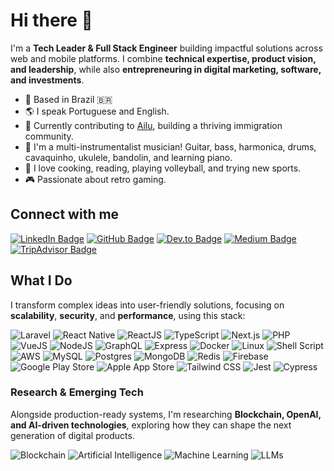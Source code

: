 # Hi there 👋

I'm a **Tech Leader & Full Stack Engineer** building impactful solutions across web and mobile platforms. I combine **technical expertise, product vision, and leadership**, while also **entrepreneuring in digital marketing, software, and investments**. 

- 📍 Based in Brazil 🇧🇷
- 🌎 I speak Portuguese and English.
- 💼 Currently contributing to [Ailu](https://ailu.com.br/home), building a thriving immigration community.
- 🎵 I'm a multi-instrumentalist musician! Guitar, bass, harmonica, drums, cavaquinho, ukulele, bandolin, and learning piano.
- 🏐 I love cooking, reading, playing volleyball, and trying new sports.
- 🎮 Passionate about retro gaming.

## Connect with me

[![LinkedIn Badge](https://img.shields.io/badge/-LinkedIn-blue?style=for-the-badge&logo=linkedin&logoColor=white&link=https://www.linkedin.com/in/guilhermealbert)](https://www.linkedin.com/in/guilhermealbert)
[![GitHub Badge](https://img.shields.io/badge/-GitHub-181717?style=for-the-badge&logo=github&logoColor=white&link=https://github.com/GuilhermeAlbert)](https://github.com/GuilhermeAlbert)
[![Dev.to Badge](https://img.shields.io/badge/-Dev.to-000000?style=for-the-badge&logo=dev.to&logoColor=white&link=https://dev.to/guilhermealbert)](https://dev.to/guilhermealbert)
[![Medium Badge](https://img.shields.io/badge/-Medium-12100E?style=for-the-badge&logo=medium&logoColor=white&link=https://medium.com/@guilhermealbert)](https://medium.com/@guilhermealbert)
[![TripAdvisor Badge](https://img.shields.io/badge/-TripAdvisor-34E0A1?style=for-the-badge&logo=tripadvisor&logoColor=white&link=https://www.tripadvisor.com.br/Profile/GuilhermeAlbert)](https://www.tripadvisor.com.br/Profile/GuilhermeAlbert)

## What I Do

I transform complex ideas into user-friendly solutions, focusing on **scalability**, **security**, and **performance**, using this stack:

![Laravel](https://img.shields.io/badge/Laravel-%23FF2D20.svg?style=flat&logo=laravel&logoColor=white)
![React Native](https://img.shields.io/badge/React_Native-%2361DAFB.svg?style=flat&logo=react&logoColor=black)
![ReactJS](https://img.shields.io/badge/ReactJS-%2361DAFB.svg?style=flat&logo=react&logoColor=black)
![TypeScript](https://img.shields.io/badge/TypeScript-%23007ACC.svg?style=flat&logo=typescript&logoColor=white)
![Next.js](https://img.shields.io/badge/Next.js-%23000000.svg?style=flat&logo=next.js&logoColor=white)
![PHP](https://img.shields.io/badge/PHP-%23777BB4.svg?style=flat&logo=php&logoColor=white)
![VueJS](https://img.shields.io/badge/VueJS-%234FC08D.svg?style=flat&logo=vue.js&logoColor=white)
![NodeJS](https://img.shields.io/badge/Node.js-%23339933.svg?style=flat&logo=node.js&logoColor=white)
![GraphQL](https://img.shields.io/badge/GraphQL-%23E10098.svg?style=flat&logo=graphql&logoColor=white)
![Express](https://img.shields.io/badge/Express-%23000000.svg?style=flat&logo=express&logoColor=white)
![Docker](https://img.shields.io/badge/Docker-%232496ED.svg?style=flat&logo=docker&logoColor=white)
![Linux](https://img.shields.io/badge/Linux-%23FCC624.svg?style=flat&logo=linux&logoColor=black)
![Shell Script](https://img.shields.io/badge/Shell_Script-%2312100E.svg?style=flat&logo=gnu-bash&logoColor=white)
![AWS](https://img.shields.io/badge/AWS-%23232F3E.svg?style=flat&logo=amazon-aws&logoColor=white)
![MySQL](https://img.shields.io/badge/MySQL-%234479A1.svg?style=flat&logo=mysql&logoColor=white)
![Postgres](https://img.shields.io/badge/Postgres-%234169E1.svg?style=flat&logo=postgresql&logoColor=white)
![MongoDB](https://img.shields.io/badge/MongoDB-%2347A248.svg?style=flat&logo=mongodb&logoColor=white)
![Redis](https://img.shields.io/badge/Redis-%23DC382D.svg?style=flat&logo=redis&logoColor=white)
![Firebase](https://img.shields.io/badge/Firebase-%23FFCA28.svg?style=flat&logo=firebase&logoColor=black)
![Google Play Store](https://img.shields.io/badge/Google_Play_Store-%23414141.svg?style=flat&logo=google-play&logoColor=white)
![Apple App Store](https://img.shields.io/badge/Apple_App_Store-%230D96F6.svg?style=flat&logo=apple&logoColor=white)
![Tailwind CSS](https://img.shields.io/badge/Tailwind_CSS-%2306B6D4.svg?style=flat&logo=tailwind-css&logoColor=white)
![Jest](https://img.shields.io/badge/Jest-%23C21325.svg?style=flat&logo=jest&logoColor=white)
![Cypress](https://img.shields.io/badge/Cypress-%2317202C.svg?style=flat&logo=cypress&logoColor=white)

### Research & Emerging Tech

Alongside production-ready systems, I'm researching **Blockchain, OpenAI, and AI-driven technologies**, exploring how they can shape the next generation of digital products.

![Blockchain](https://img.shields.io/badge/Blockchain-12100E?style=flat&logo=bitcoin&logoColor=white)
![Artificial Intelligence](https://img.shields.io/badge/Artificial_Intelligence-%23000000.svg?style=flat&logo=ai&logoColor=white)
![Machine Learning](https://img.shields.io/badge/Machine_Learning-102230?style=flat&logo=keras&logoColor=white)
![LLMs](https://img.shields.io/badge/Large_Language_Models-FF6F00?style=flat&logo=google-cloud&logoColor=white)
